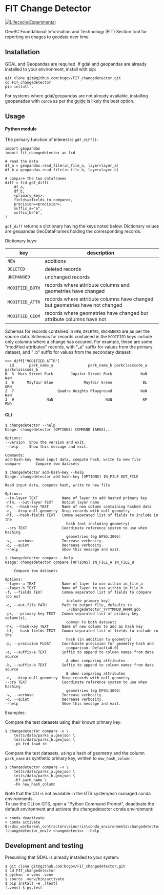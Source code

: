 # FIT Change Detector

[![Lifecycle:Experimental](https://img.shields.io/badge/Lifecycle-Experimental-339999)](https://github.com/bcgov/repomountie/blob/master/doc/lifecycle-badges.md)

GeoBC Foundational Information and Technology (FIT) Section tool for reporting on chages to geodata over time.

## Installation

GDAL and Geopandas are required. If gdal and geopandas are already installed to your environment, install with pip:

    git clone git@github.com:bcgov/FIT_changedetector.git
    cd FIT_changedetector
    pip install .

For systems where gdal/geopandas are not already available, installing geopanadas with `conda` as per the [guide](https://geopandas.org/en/stable/getting_started/install.html#creating-a-new-environment) is likely the best option.


## Usage

#### Python module

The primary function of interest is `gdf_diff()`:

    import geopandas
    import fit_changedetector as fcd

    # read the data
    df_a = geopandas.read_file(in_file_a, layer=layer_a)
    df_b = geopandas.read_file(in_file_b, layer=layer_b)

    # compare the two dataframes
    diff = fcd.gdf_diff(
        df_a,
        df_b,
        <primary_key>,
        fields=<fields_to_compare>,
        precision=<precision>,
        suffix_a="a",
        suffix_b="b",
    )

`gdf_diff` returns a dictionary having the keys noted below. Dictionary values are geopandas GeoDataFrames holding the corresponding records.

Dictionary keys:

| key | description |
|-----|-------------|
| `NEW` | additions |
| `DELETED` | deleted records |
| `UNCHANGED` | unchanged records |
| `MODIFIED_BOTH` | records where attribute columns and geometries have changed |
| `MODIFIED_ATTR` | records where attribute columns have changed but geometries have not changed |
| `MODIFIED_GEOM` | records where geometries have changed but attribute columns have not |

Schemas for records contained in `NEW`, `DELETED`, `UNCHANGED` are as per the source data.
Schemas for records contained in the `MODIFIED` keys include only columns where a change has occured. For example, these are some "modified attributes" records, with "_a" suffix for values from the primary dataset, and "_b" suffix for values from the secondary dataset:

    >>> diff["MODIFIED_ATTR"]
      id       park_name_a                park_name_b parkclasscode_a parkclasscode_b
    0  3  Mars Street Park        Jupiter Street Park             NaN             NaN
    1  6      Mayfair Blue              Mayfair Green              BL             GRN
    2  7                    Quadra Heights Playground             NaN             NaN
    3  9               NaN                        NaN              RP             PND


#### CLI

    $ changedetector --help
    Usage: changedetector [OPTIONS] COMMAND [ARGS]...

    Options:
    --version  Show the version and exit.
    --help     Show this message and exit.

    Commands:
    add-hash-key  Read input data, compute hash, write to new file
    compare       Compare two datasets

    $ changedetector add-hash-key --help
    Usage: changedetector add-hash-key [OPTIONS] IN_FILE OUT_FILE

    Read input data, compute hash, write to new file

    Options:
    --in-layer TEXT           Name of layer to add hashed primary key
    -nln, --out-layer TEXT    Output layer name
    -hk, --hash-key TEXT      Name of new column containing hashed data
    -d, --drop-null-geometry  Drop records with null geometry
    -hf, --hash-fields TEXT   Comma separated list of fields to include in the
                                hash (not including geometry)
    --crs TEXT                Coordinate reference system to use when hashing
                                geometries (eg EPSG:3005)
    -v, --verbose             Increase verbosity.
    -q, --quiet               Decrease verbosity.
    --help                    Show this message and exit.

    $ changedetector compare --help
    Usage: changedetector compare [OPTIONS] IN_FILE_A IN_FILE_B

        Compare two datasets

    Options:
    --layer-a TEXT            Name of layer to use within in_file_a
    --layer-b TEXT            Name of layer to use within in_file_b
    -f, --fields TEXT         Comma separated list of fields to compare (do not
                                include primary key)
    -o, --out-file PATH       Path to output file, defaults to
                                ./changedetector_YYYYMMDD_HHMM.gdb
    -pk, --primary-key TEXT   Comma separated list of primary key column(s),
                                common to both datasets
    -hk, --hash-key TEXT      Name of new column to add as hash key
    -hf, --hash-fields TEXT   Comma separated list of fields to include in the
                                hash (in addition to geometry)
    -p, --precision FLOAT     Coordinate precision for geometry hash and
                                comparison. Default=0.01
    -a, --suffix-a TEXT       Suffix to append to column names from data source
                                A when comparing attributes
    -b, --suffix-b TEXT       Suffix to append to column names from data source
                                B when comparing attributes
    -d, --drop-null-geometry  Drop records with null geometry
    --crs TEXT                Coordinate reference system to use when hashing
                                geometries (eg EPSG:3005)
    -v, --verbose             Increase verbosity.
    -q, --quiet               Decrease verbosity.
    --help                    Show this message and exit.

Examples:

Compare the test datasets using their known primary key:

    $ changedetector compare -v \
        tests/data/parks_a.geojson \
        tests/data/parks_b.geojson \
        -pk fcd_load_id 

Compare the test datasets, using a hash of geometry and the column `park_name` as synthetic primary key, 
written to `new_hash_column`:

    $ changedetector compare -v \
        tests/data/parks_a.geojson \
        tests/data/parks_b.geojson \
        -hf park_name \
        -hk new_hash_column

Note that the CLI is not available in the GTS system/esri managed conda environments.  
To use the CLI on GTS, open a "Python Command Prompt", deactivate the default environment and 
activate the changedetector conda environment:

    > conda deactivate
    > conda activate Q:\dss_workarea\_contractors\sinorris\conda_environments\changedetector_env
    (changedetector_env)> changedetector --help
    
## Development and testing

Presuming that GDAL is already installed to your system:

    $ git clone git@github.com:bcgov/FIT_changedetector.git
    $ cd FIT_changedetector
    $ python -m venv .venv
    $ source .venv/bin/activate
    $ pip install -e .[test]
    (.venv) $ py.test